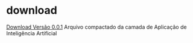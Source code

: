 # download

[Download Versão 0.0.1](https://github.com/anderatt/download/archive/refs/heads/master.zip)     Arquivo compactado da camada de Aplicação de Inteligência Artificial

                        
